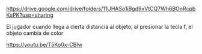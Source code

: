https://drive.google.com/drive/folders/11UHASo1iBgd9xVtCQ7Wh6BOnRcpbKsPK?usp=sharing

El jugador cuando llega a cierta distancia al objeto, al presionar la tecla f, el objeto cambia de color

https://youtu.be/T5Ko0x-CBIw
